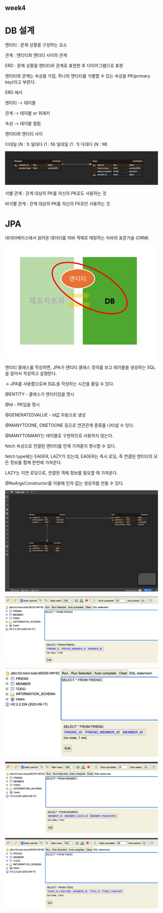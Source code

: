 week4
-

# DB 설계

엔티티 : 문제 상황을 구성하는 요소

관계 : 엔티티와 엔티티 사이의 관계

ERD : 문제 상황을 엔티티와 관계로 표현한 후 다이어그램으로 표현

엔티티와 관계는 속성을 가짐, 하나의 엔티티를 식별할 수 있는 속성을 PK(primary key)라고 부른다.

ERD 에서

엔티티 -> 테이블

관계 -> 테이블 or 외래키

속성 -> 테이블 컬럼 

엔티티와 엔티티 사이 

다대일 (N : 1)
일대다 (1 : N)
일대일 (1 : 1)
다대다 (N : M)

![img.png](img.png)

식별 관계 : 관계 대상의 PK를 자신의 PK로도 사용하는 것

비식별 관계 : 관계 대상의 PK를 자신의 FK로만 사용하는 것

# JPA

데이터베이스에서 읽어온 데이터를 자바 객체로 매핑하는 자바의 표준기술 (ORM)

![img_1.png](img_1.png)

엔티티 클래스를 작성하면, JPA가 엔티티 클래스 정의를 보고 테이블을 생성하는 SQL을 알아서 작성하고 실행한다.

→ JPA를 사용함으로써 SQL을 작성하는 시간을 줄일 수 있다.

@ENTITY - 클래스가 엔티티임을 명시

@Id - PK임을 명시

@GENERATEDVALUE - id값 자동으로 생성

@MANYTOONE, ONETOONE 등으로 연관관계 종류를 나타낼 수 있다.

@MANYTOMANY는 테이블로 구현하므로 사용하지 않는다.

fetch 속성으로 연결된 엔티티를 언제 가져올지 명시할 수 있다.

fetch type에는 EAGER, LAZY가 있는데, EAGER는 즉시 로딩, 즉 연결된 엔티티의 모든 정보를 함께 한번에 가져온다.

LAZY는 지연 로딩으로, 연결된 객체 정보를 필요할 때 가져온다.

@NoArgsConstructor를 이용해 인자 없는 생성자를 만들 수 있다.

![img_2.png](img_2.png)

![img_3.png](img_3.png)

![img_4.png](img_4.png)

![img_5.png](img_5.png)

![img_6.png](img_6.png)